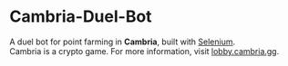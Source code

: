 # Cambria-Duel-Bot

A duel bot for point farming in **Cambria**, built with [Selenium](https://selenium-python.readthedocs.io/).  
Cambria is a crypto game. For more information, visit [lobby.cambria.gg](https://lobby.cambria.gg).

